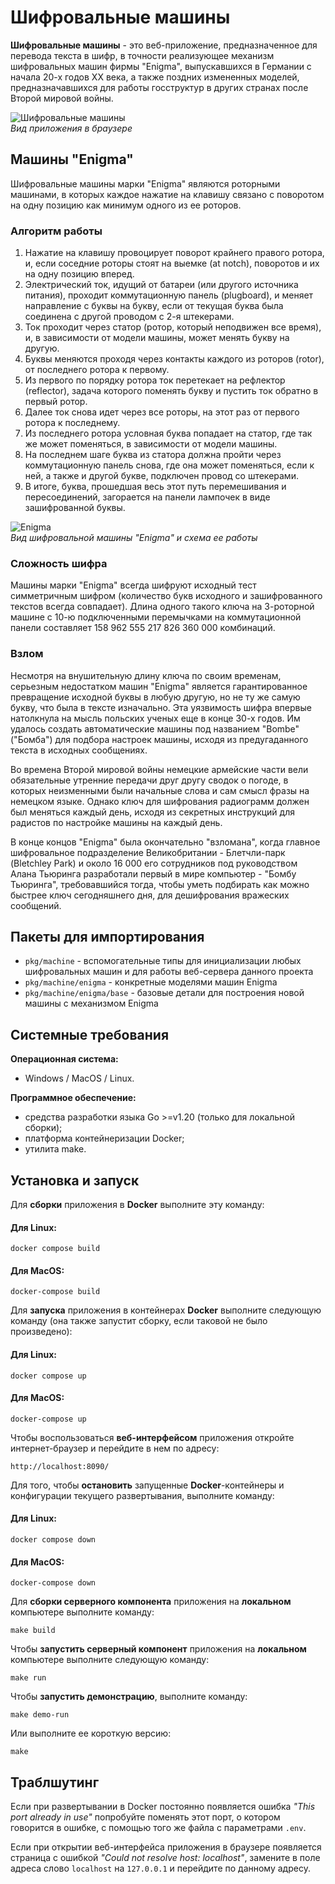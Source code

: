 # Шифровальные машины

**Шифровальные машины** - это веб-приложение, предназначенное для перевода текста в шифр, в точности реализующее механизм шифровальных машин фирмы "Enigma", выпускавшихся в Германии с начала 20-х годов XX века, а также поздних измененных моделей, предназначавшихся для работы госструктур в других странах после Второй мировой войны.

![Шифровальные машины](./cipher-machines-web-ui.png "Веб-интерфейс приложения \"Шифровальные машины\"")\
*Вид приложения в браузере*

## Машины "Enigma"

Шифровальные машины марки "Enigma" являются роторными машинами, в которых каждое нажатие на клавишу связано с поворотом на одну позицию как минимум одного из ее роторов. 

### Алгоритм работы

1. Нажатие на клавишу провоцирует поворот крайнего правого ротора, и, если соседние роторы стоят на выемке (at notch), поворотов и их на одну позицию вперед.
2. Электрический ток, идущий от батареи (или другого источника питания), проходит коммутационную панель (plugboard), и меняет направление с буквы на букву, если от текущая буква была соединена с другой проводом с 2-я штекерами.
3. Ток проходит через статор (ротор, который неподвижен все время), и, в зависимости от модели машины, может менять букву на другую.
4. Буквы меняются проходя через контакты каждого из роторов (rotor), от последнего ротора к первому.
5. Из первого по порядку ротора ток перетекает на рефлектор (reflector), задача которого поменять букву и пустить ток обратно в первый ротор.
6. Далее ток снова идет через все роторы, на этот раз от первого ротора к последнему.
7. Из последнего ротора условная буква попадает на статор, где так же может поменяться, в зависимости от модели машины.
8. На последнем шаге буква из статора должна пройти через коммутационную панель снова, где она может поменяться, если к ней, а также и другой букве, подключен провод со штекерами.
9. В итоге, буква, прошедшая весь этот путь перемешивания и пересоединений, загорается на панели лампочек в виде зашифрованной буквы.

![Enigma](./Assembled-machine-with-all-components-5.png "Вид шифровальной машины \"Enigma\" и схема ее работы")\
*Вид шифровальной машины \"Enigma\" и схема ее работы*

### Сложность шифра

Машины марки "Enigma" всегда шифруют исходный тест симметричным шифром (количество букв исходного и зашифрованного текстов всегда совпадает). Длина одного такого ключа на 3-роторной машине с 10-ю подключенными перемычками на коммутационной панели составляет 158 962 555 217 826 360 000 комбинаций.

### Взлом

Несмотря на внушительную длину ключа по своим временам, серьезным недостатком машин "Enigma" является гарантированное превращение исходной буквы в любую другую, но не ту же самую букву, что была в тексте изначально. Эта уязвимость шифра впервые натолкнула на мысль польских ученых еще в конце 30-х годов. Им удалось создать автоматические машины под названием "Bombe" ("Бомба") для подбора настроек машины, исходя из предугаданного текста в исходных сообщениях.

Во времена Второй мировой войны немецкие армейские части вели обязательные утренние передачи друг другу сводок о погоде, в которых неизменными были начальные слова и сам смысл фразы на немецком языке. Однако ключ для шифрования радиограмм должен был меняться каждый день, исходя из секретных инструкций для радистов по настройке машины на каждый день.

В конце концов "Enigma" была окончательно "взломана", когда главное шифровальное подразделение Великобритании - Блетчли-парк (Bletchley Park) и около 16 000 его сотрудников под руководством Алана Тьюринга разработали первый в мире компьютер - "Бомбу Тьюринга", требовавшийся тогда, чтобы уметь подбирать как можно быстрее ключ сегодняшнего дня, для дешифрования вражеских сообщений.

## Пакеты для импортирования

* `pkg/machine` - вспомогательные типы для инициализации любых шифровальных машин и для работы веб-сервера данного проекта
* `pkg/machine/enigma` - конкретные моделями машин Enigma
* `pkg/machine/enigma/base` - базовые детали для построения новой машины с механизмом Enigma

## Системные требования

**Операционная система:**

- Windows / MacOS / Linux.

**Программное обеспечение:**

- средства разработки языка Go >=v1.20 (только для локальной сборки);
- платформа контейнеризации Docker;
- утилита make.

## Установка и запуск

Для **сборки** приложения в **Docker** выполните эту команду:

#### Для Linux:

```
docker compose build
```

#### Для MacOS:

```
docker-compose build
```

Для **запуска** приложения в контейнерах **Docker** выполните следующую команду (она также запустит сборку, если таковой не было произведено):

#### Для Linux:

```
docker compose up
```

#### Для MacOS:

```
docker-compose up
```

Чтобы воспользоваться **веб-интерфейсом** приложения откройте интернет-браузер и перейдите в нем по адресу:

```
http://localhost:8090/
```

Для того, чтобы **остановить** запущенные **Docker**-контейнеры и конфигурации текущего развертывания, выполните команду:

#### Для Linux:

```
docker compose down
```

#### Для MacOS:

```
docker-compose down
```

Для **сборки серверного компонента** приложения на **локальном** компьютере выполните команду:

```
make build
```

Чтобы **запустить серверный компонент** приложения на **локальном** компьютере выполните следующую команду:

```
make run
```

Чтобы **запустить демонстрацию**, выполните команду:

```
make demo-run
```

Или выполните ее короткую версию:

```
make
```

## Траблшутинг

Если при развертывании в Docker постоянно появляется ошибка *"This port already in use"* попробуйте поменять этот порт, о котором говорится в ошибке, с помощью того же файла с параметрами `.env`.

Если при открытии веб-интерфейса приложения в браузере появляется страница с ошибкой *"Could not resolve host: localhost"*, замените в поле адреса слово `localhost` на `127.0.0.1` и перейдите по данному адресу.
